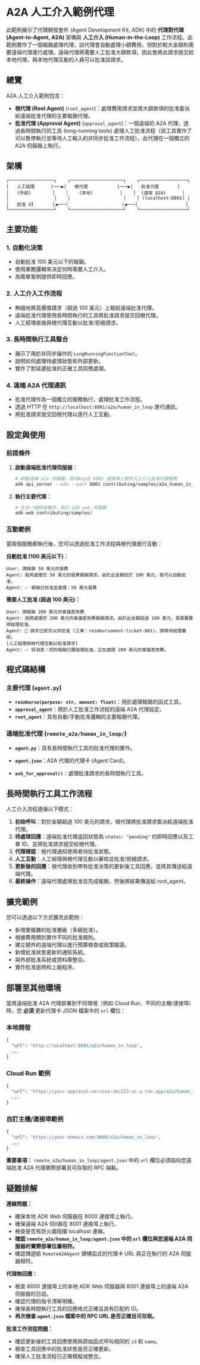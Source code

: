 # A2A 人工介入範例代理

此範例展示了代理開發套件 (Agent Development Kit, ADK) 中的 **代理對代理 (Agent-to-Agent, A2A)** 架構與 **人工介入 (Human-in-the-Loop)** 工作流程。此範例實作了一個報銷處理代理，該代理會自動處理小額費用，但對於較大金額則需要遠端代理進行處理。遠端代理將需要人工批准大額款項，因此會將此請求提交給本地代理，與本地代理互動的人員可以批准該請求。

## 總覽

A2A 人工介入範例包含：

- **根代理 (Root Agent)** (`root_agent`)：處理費用請求並將大額款項的批准委派給遠端批准代理的主要報銷代理。
- **批准代理 (Approval Agent)** (`approval_agent`)：一個遠端的 A2A 代理，透過長時間執行的工具 (long-running tools) 處理人工批准流程（該工具實作了可以暫停執行並等待人工輸入的非同步批准工作流程），此代理在一個獨立的 A2A 伺服器上執行。


## 架構

```
┌─────────────────┐    ┌────────────────────┐    ┌──────────────────┐
│   人工經理      │───▶│   根代理           │───▶│   批准代理       │
│   (外部)        │    │    (本地)          │    │  (遠端 A2A)      │
│                 │    │                    │    │ (localhost:8001) │
│   批准 UI       │◀───│                    │◀───│                  │
└─────────────────┘    └────────────────────┘    └──────────────────┘
```

## 主要功能

### 1. **自動化決策**
- 自動批准 100 美元以下的報銷。
- 使用業務邏輯來決定何時需要人工介入。
- 為簡單案例提供即時回應。

### 2. **人工介入工作流程**
- 無縫地將高價值請求（超過 100 美元）上報給遠端批准代理。
- 遠端批准代理使用長時間執行的工具將批准請求提交回根代理。
- 人工經理直接與根代理互動以批准/拒絕請求。

### 3. **長時間執行工具整合**
- 展示了用於非同步操作的 `LongRunningFunctionTool`。
- 說明如何處理待處理狀態和外部更新。
- 實作了對延遲批准的正確工具回應處理。

### 4. **遠端 A2A 代理通訊**
- 批准代理作為一個獨立的服務執行，處理批准工作流程。
- 透過 HTTP 在 `http://localhost:8001/a2a/human_in_loop` 進行通訊。
- 將批准請求提交回根代理以進行人工互動。

## 設定與使用

### 前提條件

1. **啟動遠端批准代理伺服器**：
   ```bash
   # 啟動遠端 a2a 伺服器，該伺вер在 8001 連接埠上提供人工介入批准代理服務
   adk api_server --a2a --port 8001 contributing/samples/a2a_human_in_loop/remote_a2a
   ```

2. **執行主要代理**：
   ```bash
   # 在另一個終端機中，執行 adk web 伺服器
   adk web contributing/samples/
   ```

### 互動範例

當兩個服務都執行後，您可以透過批准工作流程與根代理進行互動：

**自動批准 (100 美元以下)：**
```
User: 請報銷 50 美元的餐費
Agent: 我將處理您 50 美元的餐費報銷請求。由於此金額低於 100 美元，我可以自動批准。
Agent: ✅ 報銷已批准並處理：50 美元餐費
```

**需要人工批准 (超過 100 美元)：**
```
User: 請報銷 200 美元的會議差旅費
Agent: 我將處理您 200 美元的會議差旅費報銷請求。由於此金額超過 100 美元，我需要獲得經理批准。
Agent: 🔄 請求已提交以供批准 (工單：reimbursement-ticket-001)。請等待經理審核。
[人工經理與根代理互動以批准請求]
Agent: ✅ 好消息！您的報銷已獲經理批准。正在處理 200 美元的會議差旅費。
```

## 程式碼結構

### 主要代理 (`agent.py`)

- **`reimburse(purpose: str, amount: float)`**：用於處理報銷的函式工具。
- **`approval_agent`**：用於人工批准工作流程的遠端 A2A 代理設定。
- **`root_agent`**：具有自動/手動批准邏輯的主要報銷代理。

### 遠端批准代理 (`remote_a2a/human_in_loop/`)

- **`agent.py`**：具有長時間執行工具的批准代理的實作。
- **`agent.json`**：A2A 代理的代理卡 (Agent Card)。

- **`ask_for_approval()`**：處理批准請求的長時間執行工具。

## 長時間執行工具工作流程

人工介入流程遵循以下模式：

1. **初始呼叫**：對於金額超過 100 美元的請求，根代理將批准請求委派給遠端批准代理。
2. **待處理回應**：遠端批准代理返回狀態為 `status: "pending"` 的即時回應以及工單 ID，並將批准請求提交給根代理。
3. **代理確認**：根代理通知使用者待批准狀態。
4. **人工互動**：人工經理與根代理互動以審核並批准/拒絕請求。
5. **更新後的回應**：根代理收到帶有批准決策的更新後工具回應，並將其傳送給遠端代理。
6. **最終操作**：遠端代理處理批准並完成報銷，然後將結果傳送給 root_agent。

## 擴充範例

您可以透過以下方式擴充此範例：

- 新增更複雜的批准層級（多級批准）。
- 根據費用類別實作不同的批准規則。
- 建立額外的遠端代理以進行預算檢查或政策驗證。
- 新增批准狀態更新的通知系統。
- 與外部批准系統或資料庫整合。
- 實作批准逾時和上報程序。

## 部署至其他環境

當將遠端批准 A2A 代理部署到不同環境（例如 Cloud Run、不同的主機/連接埠）時，您 **必須** 更新代理卡 JSON 檔案中的 `url` 欄位：

### 本地開發
```json
{
  "url": "http://localhost:8001/a2a/human_in_loop",
  ...
}
```

### Cloud Run 範例
```json
{
  "url": "https://your-approval-service-abc123-uc.a.run.app/a2a/human_in_loop",
  ...
}
```

### 自訂主機/連接埠範例
```json
{
  "url": "https://your-domain.com:9000/a2a/human_in_loop",
  ...
}
```

**重要事項：** `remote_a2a/human_in_loop/agent.json` 中的 `url` 欄位必須指向您遠端批准 A2A 代理實際部署且可存取的 RPC 端點。

## 疑難排解

**連線問題：**
- 確保本地 ADK Web 伺服器在 8000 連接埠上執行。
- 確保遠端 A2A 伺б器在 8001 連接埠上執行。
- 檢查是否有防火牆阻擋 localhost 連線。
- **確認 `remote_a2a/human_in_loop/agent.json` 中的 `url` 欄位與您遠端 A2A 伺服器的實際部署位置相符。**
- 確認傳遞給 `RemoteA2AAgent` 建構函式的代理卡 URL 與正在執行的 A2A 伺服器相符。

**代理無回應：**
- 檢查 8000 連接埠上的本地 ADK Web 伺服器與 8001 連接埠上的遠端 A2A 伺服器的日誌。
- 確認代理的指令清晰明確。
- 確保長時間執行工具的回應格式正確且具有匹配的 ID。
- **再次檢查 `agent.json` 檔案中的 RPC URL 是否正確且可存取。**

**批准工作流程問題：**
- 確認更新後的工具回應使用與原始函式呼叫相同的 `id` 和 `name`。
- 檢查工具回應中的批准狀態是否正確更新。
- 確保人工批准流程已正確模擬或整合。
